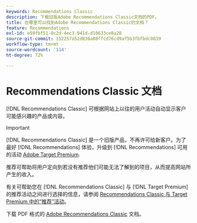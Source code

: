 ```yaml
---
keywords: Recommendations Classic
description: 下载旧版Adobe Recommendations Classic文档的PDF。
title: 在哪里可以找到Adobe Recommendations Classic的文档？
feature: Recommendations
exl-id: e59fbf51-0c2d-4ec3-941d-d10633ce8a28
source-git-commit: 152257a52d836a88ffcd76cd9af5b3fbfbdc0839
workflow-type: tm+mt
source-wordcount: '114'
ht-degree: 72%

---
```


# Recommendations Classic 文档

[!DNL Recommendations Classic] 可根据网站上以往的用户活动自动显示客户可能感兴趣的产品或内容。

>[!IMPORTANT]
>
>[!DNL Recommendations Classic] 是一个旧版产品，不再许可给新客户。为了最好 [!DNL Recommendations] 体验，升级到 [!DNL Recommendations] 可用的活动 [Adobe Target Premium](/help/main/c-intro/intro.md).

推荐可帮助将用户定向到若没有推荐他们可能无法了解到的项目，从而提高网站所产生的收入。

有关可帮助您在 [!DNL Recommendations Classic] 与 [!DNL Target Premium] 的推荐活动之间进行选择的信息，请参阅 [Recommendations Classic 与 Target Premium 中的“推荐”活动](/help/main/c-recommendations/c-recommendations-faq/recommendations-classic-versus-recommendations-activities-target-premium.md)。

下载 PDF 格式的 [Adobe Recommendations Classic](/help/main/assets/adobe-recommendations-classic.pdf) 文档。
